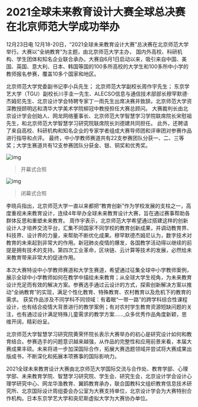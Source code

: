 # 2021全球未来教育设计大赛全球总决赛在北京师范大学成功举办

12月23日电 12月18-20日，“2021全球未来教育设计大赛”总决赛在北京师范大学举行。大赛以“全纳教育”为主题，由北京师范大学主办， 国内外高校、科研机构、学生团体和知名企业联合承办。大赛自6月1日启动以来，吸引来自中国、美国、英国、意大利、日本、韩国等国的100多所高校的大学生和100多所中小学的教师报名参赛，覆盖10多个国家和地区。

北京师范大学党委副书记李小兵先生； 北京师范大学副校长周作宇先生； 东京学艺大学（TGU）副校长川手圭一先生、ALECSO信息与通信技术部部长穆罕默德·杰姆尼先生、北京设计学会特聘专家丁一雨先生出席决赛并致辞。北京师范大学资深教授顾明远和清华大学美术学院柳冠中教授担任大赛总顾问。 大赛裁判长由北京设计学会创始人、网龙网络董事长、北京师范大学智慧学习学院联席院长宋慰祖先生，和北京师范大学智慧学习研究院联席院长刘德建共同担任。 此外，还聘请了来自高校、科研机构和知名企业的专家学者组成大赛导师团和评审团对参赛作品进行指导和点评。 最终，中小学教师赛道共有22支参赛团队分获一、二、三等奖；大学生赛道共有12支参赛团队分获金、银、铜奖和优秀奖。


![img](http://sli.bnu.edu.cn/uploads/allimg/211223/2-211223124000391.jpg)

> 开幕式合照


![img](http://sli.bnu.edu.cn/uploads/allimg/211223/2-211223124013I7.jpg)

> 闭幕式合照

李晓兵指出，北京师范大学一直以来都把“教育创新”作为学校发展的支柱之一，高度重视未来教育设计，连续4年举办全球未来教育设计大赛，旨在通过赛事帮助各群体反思和重塑未来教育。 周作宇表示，北京师范大学希望通过搭建这样的创新设计人才培养交流平台，汇集不同国家不同学校的教育创新成果，并调动教育界、科技界、设计界的力量，来帮助不断优化成果。穆罕默德杰姆尼认为，数字技术对教育的未来起到非常大的作用。新冠肺炎疫情的爆发，各国教学活动得以继续的前提是拥有技术的支持。第四次工业革命，区块链、云计算等技术的发展，必然给未来教育带来非常大的促进作用。

本次大赛特设中小学教师赛道和大学生赛道，希望通过征集全球中小学教师案例，展示全球中小学教师如何在教学中描绘未来教育；从全球大学生视角，为未来教育设计充足而有效的解决方案。参赛选手通过云设计的方式，探索创新解决方案以推动“全纳教育”的实现，满足个性化教育、特殊教育、农村教育以及危机下的教育的需求。 获奖作品涉及不同学科不同领域：有着眼“一带一路”的跨学科综合性课程设计，也有结合疫情大背景进行的教学案例；有对农村学生教育资源短缺问题的关注，也有通过设计满足特殊儿童需求的教学方案……,众多优秀作品角度新颖，思维开阔，精彩纷呈。

北京师范大学智慧学习研究院黄荣怀院长表示大赛举办的初心是研究设计如何和教育结合。参赛选手的问题意识越来越强，从作品的完整性和应用前景来看，本届大赛成果丰硕。未来将进一步加深国际合作，拓展大赛选题领域并尝试将大赛成果出版成书，不断深化和拓展本项赛事的国际影响力。

2021全球未来教育设计大赛由北京师范大学国际交流与合作处、教育学部、心理学部、未来教育学院、智慧学习研究院、学生会、研究生会，北京设计学会设计心理学研究中心、网龙华渔教育、翼鸥教育承办，联合国教科文组织教育信息技术研究所、北京国际设计周组委会办公室为大赛支持单位，北京设计学会为大赛特别合作机构。日本东京学艺大学和突尼斯虚拟大学为大赛协办单位。
